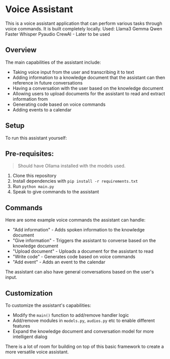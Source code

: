 # Voice Assistant

This is a voice assistant application that can perform various tasks through voice commands.
It is built completely locally. 
Used:
Llama3
Gemma
Qwen
Faster Whisper
Pyaudio
CrewAI - Later to be used

## Overview

The main capabilities of the assistant include:

- Taking voice input from the user and transcribing it to text
- Adding information to a knowledge document that the assistant can then reference in future conversations
- Having a conversation with the user based on the knowledge document
- Allowing users to upload documents for the assistant to read and extract information from
- Generating code based on voice commands
- Adding events to a calendar

## Setup

To run this assistant yourself:
## Pre-requisites:
> Should have Ollama installed with the models used.
1. Clone this repository
2. Install dependencies with `pip install -r requirements.txt`
3. Run `python main.py`
4. Speak to give commands to the assistant

## Commands

Here are some example voice commands the assistant can handle:

- "Add information" - Adds spoken information to the knowledge document 
- "Give information" - Triggers the assistant to converse based on the knowledge document
- "Upload document" - Uploads a document for the assistant to read
- "Write code" - Generates code based on voice commands
- "Add event" - Adds an event to the calendar

The assistant can also have general conversations based on the user's input.

## Customization

To customize the assistant's capabilities:

- Modify the `main()` function to add/remove handler logic
- Add/remove modules in `models.py`, `audios.py` etc to enable different features
- Expand the knowledge document and conversation model for more intelligent dialog

There is a lot of room for building on top of this basic framework to create a more versatile voice assistant.
